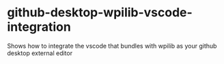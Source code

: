 # github-desktop-wpilib-vscode-integration
Shows how to integrate the vscode that bundles with wpilib as your github desktop external editor
